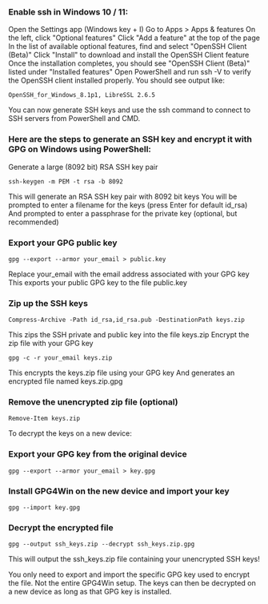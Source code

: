### Enable ssh in Windows 10 / 11:
Open the Settings app (Windows key + I)
Go to Apps > Apps & features
On the left, click "Optional features"
Click "Add a feature" at the top of the page
In the list of available optional features, find and select "OpenSSH Client (Beta)"
Click "Install" to download and install the OpenSSH Client feature
Once the installation completes, you should see "OpenSSH Client (Beta)" listed under "Installed features"
Open PowerShell and run ssh -V to verify the OpenSSH client installed properly.
You should see output like:

```
OpenSSH_for_Windows_8.1p1, LibreSSL 2.6.5
```

You can now generate SSH keys and use the ssh command to connect to SSH servers from PowerShell and CMD.

### Here are the steps to generate an SSH key and encrypt it with GPG on Windows using PowerShell:

Generate a large (8092 bit) RSA SSH key pair

```
ssh-keygen -m PEM -t rsa -b 8092
```

This will generate an RSA SSH key pair with 8092 bit keys
You will be prompted to enter a filename for the keys (press Enter for default id_rsa)
And prompted to enter a passphrase for the private key (optional, but recommended)

### Export your GPG public key

```
gpg --export --armor your_email > public.key
```

Replace your_email with the email address associated with your GPG key
This exports your public GPG key to the file public.key

### Zip up the SSH keys

```
Compress-Archive -Path id_rsa,id_rsa.pub -DestinationPath keys.zip
```

This zips the SSH private and public key into the file keys.zip
Encrypt the zip file with your GPG key

```
gpg -c -r your_email keys.zip
```

This encrypts the keys.zip file using your GPG key
And generates an encrypted file named keys.zip.gpg

### Remove the unencrypted zip file (optional)

```
Remove-Item keys.zip
```

To decrypt the keys on a new device:

###  Export your GPG key from the original device

```
gpg --export --armor your_email > key.gpg
```

### Install GPG4Win on the new device and import your key
```
gpg --import key.gpg
```

### Decrypt the encrypted file
```
gpg --output ssh_keys.zip --decrypt ssh_keys.zip.gpg
```

This will output the ssh_keys.zip file containing your unencrypted SSH keys!

You only need to export and import the specific GPG key used to encrypt the file. Not the entire GPG4Win setup.
The keys can then be decrypted on a new device as long as that GPG key is installed.
